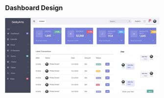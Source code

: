 ## Dashboard Design

![Alt Text](https://github.com/bharatgupta99/training-2019/blob/master/ui/css%20design/demo.gif)

